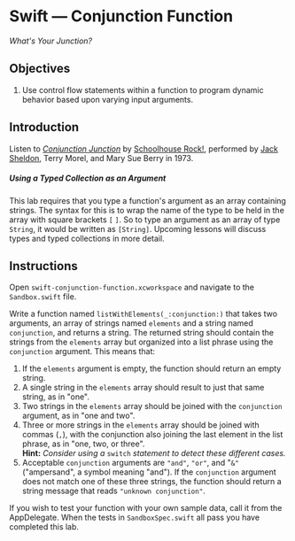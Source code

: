# Swift — Conjunction Function
*What's Your Junction?*

## Objectives

1. Use control flow statements within a function to program dynamic behavior based upon varying input arguments.

## Introduction

Listen to [*Conjunction Junction*](https://youtu.be/RPoBE-E8VOc?t=13s) by [Schoolhouse Rock!](https://en.wikipedia.org/wiki/Schoolhouse_Rock!), performed by [Jack Sheldon](https://en.wikipedia.org/wiki/Jack_Sheldon), Terry Morel, and Mary Sue Berry in 1973.

##### Using a Typed Collection as an Argument

This lab requires that you type a function's argument as an array containing strings. The syntax for this is to wrap the name of the type to be held in the array with square brackets `[` `]`. So to type an argument as an array of type `String`, it would be written as `[String]`. Upcoming lessons will discuss types and typed collections in more detail.

## Instructions

Open `swift-conjunction-function.xcworkspace` and navigate to the `Sandbox.swift` file.

Write a function named `listWithElements(_:conjunction:)` that takes two arguments, an array of strings named `elements` and a string named `conjunction`, and returns a string. The returned string should contain the strings from the `elements` array but organized into a list phrase using the `conjunction` argument. This means that:

1. If the `elements` argument is empty, the function should return an empty string.
2. A single string in the `elements` array should result to just that same string, as in "one".
3. Two strings in the `elements` array should be joined with the `conjunction` argument, as in "one and two".
4. Three or more strings in the `elements` array should be joined with commas (`,`), with the conjunction also joining the last element in the list phrase, as in "one, two, or three".  
**Hint:** *Consider using a* `switch` *statement to detect these different cases.*
5. Acceptable `conjunction` arguments are `"and"`, `"or"`, and "`&"` ("ampersand", a symbol meaning "and"). If the `conjunction` argument does not match one of these three strings, the function should return a string message that reads `"unknown conjunction"`.

If you wish to test your function with your own sample data, call it from the AppDelegate. When the tests in `SandboxSpec.swift` all pass you have completed this lab.